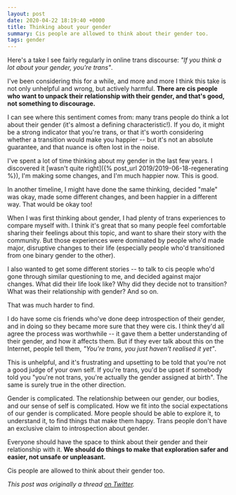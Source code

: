 ```yaml
---
layout: post
date: 2020-04-22 18:19:40 +0000
title: Thinking about your gender
summary: Cis people are allowed to think about their gender too.
tags: gender
---
```


Here's a take I see fairly regularly in online trans discourse: _"If you think a lot about your gender, you're trans"_.

I've been considering this for a while, and more and more I think this take is not only unhelpful and wrong, but actively harmful.
**There are cis people who want to unpack their relationship with their gender, and that's good, not something to discourage.**

I can see where this sentiment comes from: many trans people do think a lot about their gender (it's almost a defining characteristic!).
If you do, it might be a strong indicator that you're trans, or that it's worth considering whether a transition would make you happier -- but it's not an absolute guarantee, and that nuance is often lost in the noise.

I've spent a lot of time thinking about my gender in the last few years.
I discovered it [wasn't quite right]({% post_url 2019/2019-06-18-regenerating %}), I'm making some changes, and I'm much happier now.
This is good.

In another timeline, I might have done the same thinking, decided "male" was okay, made some different changes, and been happier in a different way.
That would be okay too!

When I was first thinking about gender, I had plenty of trans experiences to compare myself with.
I think it's great that so many people feel comfortable sharing their feelings about this topic, and want to share their story with the community.
But those experiences were dominated by people who'd made major, disruptive changes to their life (especially people who'd transitioned from one binary gender to the other).

I also wanted to get some different stories -- to talk to cis people who'd gone through similar questioning to me, and decided against major changes.
What did their life look like?
Why did they decide not to transition?
What was their relationship with gender?
And so on.

That was much harder to find.

I do have some cis friends who've done deep introspection of their gender, and in doing so they became more sure that they were cis.
I think they'd all agree the process was worthwhile -- it gave them a better understanding of their gender, and how it affects them.
But if they ever talk about this on the Internet, people tell them, *"You're trans, you just haven't realised it yet"*.

This is unhelpful, and it's frustrating and upsetting to be told that you're not a good judge of your own self.
If you're trans, you'd be upset if somebody told you "you're not trans, you're actually the gender assigned at birth".
The same is surely true in the other direction.

Gender is complicated.
The relationship between our gender, our bodies, and our sense of self is complicated.
How we fit into the social expectations of our gender is complicated.
More people should be able to explore it, to understand it, to find things that make them happy.
Trans people don't have an exclusive claim to introspection about gender.

Everyone should have the space to think about their gender and their relationship with it.
**We should do things to make that exploration safer and easier, not unsafe or unpleasant.**

Cis people are allowed to think about their gender too.

*This post was originally a thread [on Twitter](https://twitter.com/alexwlchan/status/1251790486341390338).*
